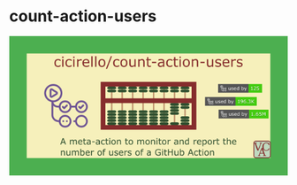 # count-action-users

[![count-action-users](.github/preview/count-action-users640.png)](#count-action-users)
